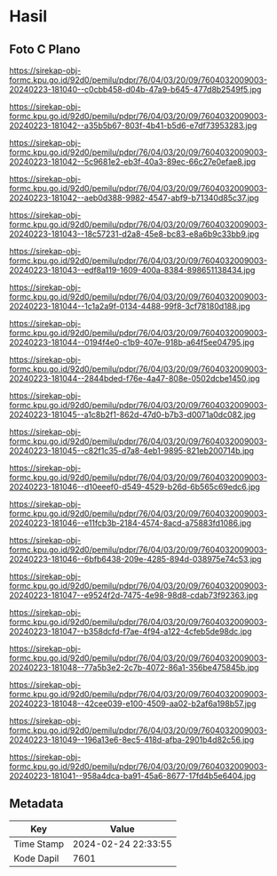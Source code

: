 # Hasil

## Foto C Plano

https://sirekap-obj-formc.kpu.go.id/92d0/pemilu/pdpr/76/04/03/20/09/7604032009003-20240223-181040--c0cbb458-d04b-47a9-b645-477d8b2549f5.jpg

https://sirekap-obj-formc.kpu.go.id/92d0/pemilu/pdpr/76/04/03/20/09/7604032009003-20240223-181042--a35b5b67-803f-4b41-b5d6-e7df73953283.jpg

https://sirekap-obj-formc.kpu.go.id/92d0/pemilu/pdpr/76/04/03/20/09/7604032009003-20240223-181042--5c9681e2-eb3f-40a3-89ec-66c27e0efae8.jpg

https://sirekap-obj-formc.kpu.go.id/92d0/pemilu/pdpr/76/04/03/20/09/7604032009003-20240223-181042--aeb0d388-9982-4547-abf9-b71340d85c37.jpg

https://sirekap-obj-formc.kpu.go.id/92d0/pemilu/pdpr/76/04/03/20/09/7604032009003-20240223-181043--18c57231-d2a8-45e8-bc83-e8a6b9c33bb9.jpg

https://sirekap-obj-formc.kpu.go.id/92d0/pemilu/pdpr/76/04/03/20/09/7604032009003-20240223-181043--edf8a119-1609-400a-8384-898651138434.jpg

https://sirekap-obj-formc.kpu.go.id/92d0/pemilu/pdpr/76/04/03/20/09/7604032009003-20240223-181044--1c1a2a9f-0134-4488-99f8-3cf78180d188.jpg

https://sirekap-obj-formc.kpu.go.id/92d0/pemilu/pdpr/76/04/03/20/09/7604032009003-20240223-181044--0194f4e0-c1b9-407e-918b-a64f5ee04795.jpg

https://sirekap-obj-formc.kpu.go.id/92d0/pemilu/pdpr/76/04/03/20/09/7604032009003-20240223-181044--2844bded-f76e-4a47-808e-0502dcbe1450.jpg

https://sirekap-obj-formc.kpu.go.id/92d0/pemilu/pdpr/76/04/03/20/09/7604032009003-20240223-181045--a1c8b2f1-862d-47d0-b7b3-d0071a0dc082.jpg

https://sirekap-obj-formc.kpu.go.id/92d0/pemilu/pdpr/76/04/03/20/09/7604032009003-20240223-181045--c82f1c35-d7a8-4eb1-9895-821eb200714b.jpg

https://sirekap-obj-formc.kpu.go.id/92d0/pemilu/pdpr/76/04/03/20/09/7604032009003-20240223-181046--d10eeef0-d549-4529-b26d-6b565c69edc6.jpg

https://sirekap-obj-formc.kpu.go.id/92d0/pemilu/pdpr/76/04/03/20/09/7604032009003-20240223-181046--e11fcb3b-2184-4574-8acd-a75883fd1086.jpg

https://sirekap-obj-formc.kpu.go.id/92d0/pemilu/pdpr/76/04/03/20/09/7604032009003-20240223-181046--6bfb6438-209e-4285-894d-038975e74c53.jpg

https://sirekap-obj-formc.kpu.go.id/92d0/pemilu/pdpr/76/04/03/20/09/7604032009003-20240223-181047--e9524f2d-7475-4e98-98d8-cdab73f92363.jpg

https://sirekap-obj-formc.kpu.go.id/92d0/pemilu/pdpr/76/04/03/20/09/7604032009003-20240223-181047--b358dcfd-f7ae-4f94-a122-4cfeb5de98dc.jpg

https://sirekap-obj-formc.kpu.go.id/92d0/pemilu/pdpr/76/04/03/20/09/7604032009003-20240223-181048--77a5b3e2-2c7b-4072-86a1-356be475845b.jpg

https://sirekap-obj-formc.kpu.go.id/92d0/pemilu/pdpr/76/04/03/20/09/7604032009003-20240223-181048--42cee039-e100-4509-aa02-b2af6a198b57.jpg

https://sirekap-obj-formc.kpu.go.id/92d0/pemilu/pdpr/76/04/03/20/09/7604032009003-20240223-181049--196a13e6-8ec5-418d-afba-2901b4d82c56.jpg

https://sirekap-obj-formc.kpu.go.id/92d0/pemilu/pdpr/76/04/03/20/09/7604032009003-20240223-181041--958a4dca-ba91-45a6-8677-17fd4b5e6404.jpg


## Metadata

| Key        | Value               |
| ---------- | ------------------- |
| Time Stamp | 2024-02-24 22:33:55 |
| Kode Dapil | 7601                |



